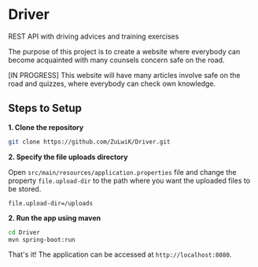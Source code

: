 # Driver
REST API with driving advices and training exercises

The purpose of this project is to create a website where everybody can become acquainted with many counsels concern safe on the road. 

[IN PROGRESS]
This website will have many articles involve safe on the road and quizzes, where everybody can check own knowledge.

## Steps to Setup

**1. Clone the repository** 

```bash
git clone https://github.com/ZuLwiK/Driver.git
```

**2. Specify the file uploads directory**

Open `src/main/resources/application.properties` file and change the property `file.upload-dir` to the path where you want the uploaded files to be stored.

```
file.upload-dir=/uploads
```

**2. Run the app using maven**

```bash
cd Driver
mvn spring-boot:run
```

That's it! The application can be accessed at `http://localhost:8080`.
